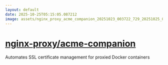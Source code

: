 ```yaml
---
layout: default
date: 2025-10-25T05:15:05.087212
image: assets/nginx_proxy_acme_companion_20251023_003722_729_20251025_000126_1b6ea9--20251025T020200972--cropped.png
---
```


# [nginx-proxy/acme-companion](https://github.com/nginx-proxy/acme-companion/)

Automates SSL certificate management for proxied Docker containers

